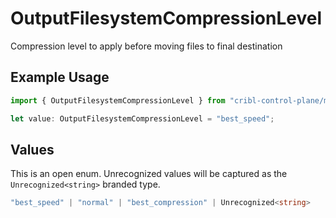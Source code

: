 # OutputFilesystemCompressionLevel

Compression level to apply before moving files to final destination

## Example Usage

```typescript
import { OutputFilesystemCompressionLevel } from "cribl-control-plane/models";

let value: OutputFilesystemCompressionLevel = "best_speed";
```

## Values

This is an open enum. Unrecognized values will be captured as the `Unrecognized<string>` branded type.

```typescript
"best_speed" | "normal" | "best_compression" | Unrecognized<string>
```